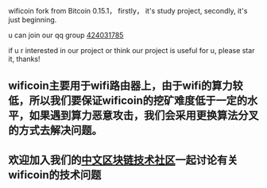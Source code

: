 wificoin fork from Bitcoin 0.15.1， firstly， it's study project, secondly, it's just beginning.

u can join our qq group [424031785](https://jq.qq.com/?_wv=1027&k=5wx5xzv)

if u r interested in our project or think our project is useful for u, please star it, thanks!

## wificoin主要用于wifi路由器上，由于wifi的算力较低，所以我们要保证wificoin的挖矿难度低于一定的水平，如果遇到算力恶意攻击，我们会采用更换算法分叉的方式去解决问题。

## 欢迎加入我们的[中文区块链技术社区](https://talk.kunteng.org)一起讨论有关wificoin的技术问题
